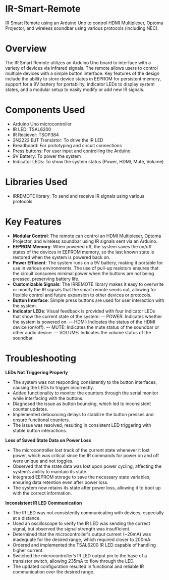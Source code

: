 # IR-Smart-Remote
IR Smart Remote using an Arduino Uno to control HDMI Multiplexer, Optoma Projector, and wireless soundbar using various protocols (including NEC).

# Overview
The IR Smart Remote utilizes an Arduino Uno board to interface with a variety of devices via infrared signals. The remote allows users to control multiple devices with a simple button interface. Key features of the design include the ability to store device states in EEPROM for persistent memory, support for a 9V battery for portability, indicator LEDs to display system states, and a modular setup to easily modify or add new IR signals.

# Components Used
- Arduino Uno microcontroller
- IR LED: TSAL6200
- IR Reciever: TSOP384
- 2N2222 BJT Transistor: To drive the IR LED
- Breadboard: For prototyping and circuit connections
- Press buttons: For user input and controlling the Arduino
- 9V Battery: To power the system
- Indicator LEDs: To show the system status (Power, HDMI, Mute, Volume)

# Libraries Used
- IRREMOTE library: To send and receive IR signals using various protocols

# Key Features
- **Modular Control**: The remote can control an HDMI Multiplexer, Optoma Projector, and wireless soundbar using IR signals sent via an Arduino.
- **EEPROM Memory**: When powered off, the system saves the on/off states of the devices in EEPROM memory, so the last known state is restored when the system is powered back on.
- **Power Efficient**: The system runs on a 9V battery, making it portable for use in various environments. The use of pull-up resistors ensures that the circuit consumes minimal power when the buttons are not being pressed, preserving battery life.
- **Customizable Signals**: The IRREMOTE library makes it easy to overwrite or modify the IR signals that the smart remote sends out, allowing for flexible control and future expansion to other devices or protocols.
- **Button Interface**: Simple press buttons are used for user interaction with the system.
- **Indicator LEDs**: Visual feedback is provided with four indicator LEDs that show the current state of the system: -- POWER: Indicates whether the system is powered on. -- HDMI: Indicates the status of the HDMI device (on/off). -- MUTE: Indicates the mute status of the soundbar or other audio device. -- VOLUME: Indicates the volume status of the soundbar.

# Troubleshooting

**LEDs Not Triggering Properly** 
- The system was not responding consistently to the button interfaces, causing the LEDs to trigger incorrectly.
- Added functionality to monitor the counters through the serial monitor while interfacing with the buttons.
- Diagnosed the issue as button bouncing, which led to inconsistent counter updates.
- Implemented debouncing delays to stabilize the button presses and ensure functional counters.
- The issue was resolved, resulting in consistent LED triggering with stable button interactions.

**Loss of Saved State Data on Power Loss**
- The microcontroller lost track of the current state whenever it lost power, which was critical since the IR commands for power on and off were unique and not toggles.
- Observed that the state data was lost upon power cycling, affecting the system’s ability to maintain its state.
- Integrated EEPROM storage to save the necessary state variables, ensuring data retention even after power loss.
- The system now retains its state after power loss, allowing it to boot up with the correct information.

**Inconsistent IR LED Communication**
- The IR LED was not consistently communicating with devices, especially at a distance.
- Used an oscilloscope to verify the IR LED was sending the correct signal, but observed the signal strength was insufficient.
- Determined that the microcontroller's output current (~20mA) was inadequate for the desired range, which required closer to 200mA.
- Ordered and implemented the TSAL6200 IR LED capable of handling higher current.
- Switched the microcontroller’s IR LED output pin to the base of a transistor switch, allowing 235mA to flow through the LED.
- The updated configuration resulted in functional and reliable IR communication over the desired range.
